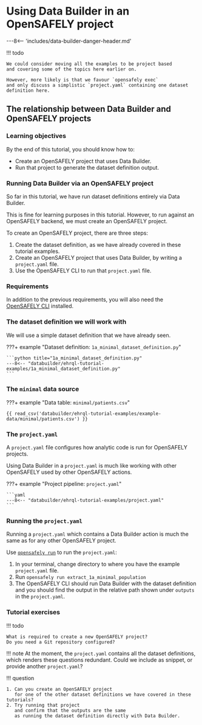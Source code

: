 # Using Data Builder in an OpenSAFELY project

---8<-- 'includes/data-builder-danger-header.md'

!!! todo

    We could consider moving all the examples to be project based
    and covering some of the topics here earlier on.

    However, more likely is that we favour `opensafely exec`
    and only discuss a simplistic `project.yaml` containing one dataset definition here.

## The relationship between Data Builder and OpenSAFELY projects

### Learning objectives

By the end of this tutorial, you should know how to:

* Create an OpenSAFELY project that uses Data Builder.
* Run that project to generate the dataset definition output.

### Running Data Builder via an OpenSAFELY project

So far in this tutorial,
we have run dataset definitions entirely via Data Builder.

This is fine for learning purposes in this tutorial.
However, to run against an OpenSAFELY backend,
we must create an OpenSAFELY project.

To create an OpenSAFELY project,
there are three steps:

1. Create the dataset definition,
   as we have already covered in these tutorial examples.
2. Create an OpenSAFELY project that uses Data Builder,
   by writing a `project.yaml` file.
3. Use the OpenSAFELY CLI to run that `project.yaml` file.

### Requirements

In addition to the previous requirements,
you will also need the [OpenSAFELY CLI](../../../opensafely-cli.md) installed.

### The dataset definition we will work with

We will use a simple dataset definition that we have already seen.

???+ example "Dataset definition: `1a_minimal_dataset_definition.py`"

    ```python title="1a_minimal_dataset_definition.py"
    ---8<-- "databuilder/ehrql-tutorial-examples/1a_minimal_dataset_definition.py"
    ```

### The `minimal` data source

???+ example "Data table: `minimal/patients.csv`"

    {{ read_csv('databuilder/ehrql-tutorial-examples/example-data/minimal/patients.csv') }}

### The `project.yaml`

A `project.yaml` file configures how analytic code is run for OpenSAFELY projects.

Using Data Builder in a `project.yaml` is much like working with other OpenSAFELY used by other OpenSAFELY actions.

???+ example "Project pipeline: `project.yaml`"

    ```yaml
    ---8<-- "databuilder/ehrql-tutorial-examples/project.yaml"
    ```

### Running the `project.yaml`

Running a `project.yaml` which contains a Data Builder action
is much the same as for any other OpenSAFELY project.

Use [`opensafely run`](../../../opensafely-cli.md/#run) to run the `project.yaml`:

1. In your terminal, change directory to where you have the example `project.yaml` file.
2. Run `opensafely run extract_1a_minimal_population`
3. The OpenSAFELY CLI should run Data Builder with the dataset definition
   and you should find the output in the relative path shown under `outputs` in the `project.yaml`.

### Tutorial exercises

!!! todo

    What is required to create a new OpenSAFELY project?
    Do you need a Git repository configured?

!!! note
    At the moment,
    the `project.yaml` contains all the dataset definitions,
    which renders these questions redundant.
    Could we include as snippet,
    or provide another `project.yaml`?

!!! question

    1. Can you create an OpenSAFELY project
       for one of the other dataset definitions we have covered in these tutorials?
    2. Try running that project
       and confirm that the outputs are the same
       as running the dataset definition directly with Data Builder.
